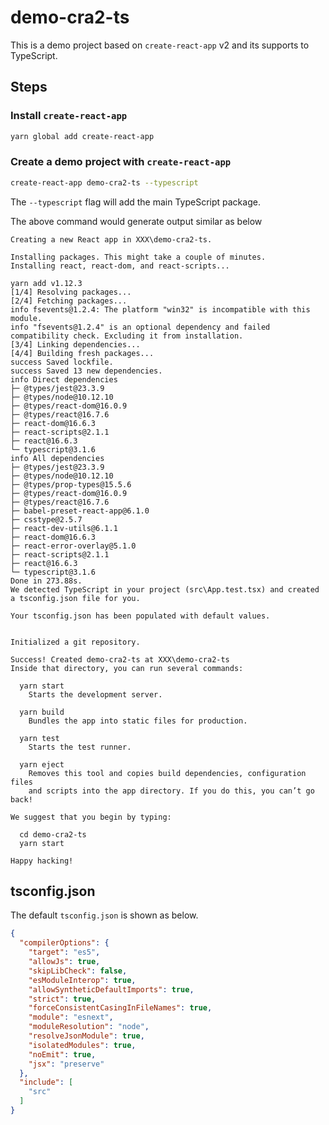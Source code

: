 # demo-cra2-ts

This is a demo project based on `create-react-app` v2 and its supports to TypeScript.

## Steps

### Install `create-react-app`

```sh
yarn global add create-react-app
```

### Create a demo project with `create-react-app`

```sh
create-react-app demo-cra2-ts --typescript
```

The `--typescript` flag will add the main TypeScript package.

The above command would generate output similar as below

```
Creating a new React app in XXX\demo-cra2-ts.

Installing packages. This might take a couple of minutes.
Installing react, react-dom, and react-scripts...

yarn add v1.12.3
[1/4] Resolving packages...
[2/4] Fetching packages...
info fsevents@1.2.4: The platform "win32" is incompatible with this module.
info "fsevents@1.2.4" is an optional dependency and failed compatibility check. Excluding it from installation.
[3/4] Linking dependencies...
[4/4] Building fresh packages...
success Saved lockfile.
success Saved 13 new dependencies.
info Direct dependencies
├─ @types/jest@23.3.9
├─ @types/node@10.12.10
├─ @types/react-dom@16.0.9
├─ @types/react@16.7.6
├─ react-dom@16.6.3
├─ react-scripts@2.1.1
├─ react@16.6.3
└─ typescript@3.1.6
info All dependencies
├─ @types/jest@23.3.9
├─ @types/node@10.12.10
├─ @types/prop-types@15.5.6
├─ @types/react-dom@16.0.9
├─ @types/react@16.7.6
├─ babel-preset-react-app@6.1.0
├─ csstype@2.5.7
├─ react-dev-utils@6.1.1
├─ react-dom@16.6.3
├─ react-error-overlay@5.1.0
├─ react-scripts@2.1.1
├─ react@16.6.3
└─ typescript@3.1.6
Done in 273.88s.
We detected TypeScript in your project (src\App.test.tsx) and created a tsconfig.json file for you.

Your tsconfig.json has been populated with default values.


Initialized a git repository.

Success! Created demo-cra2-ts at XXX\demo-cra2-ts
Inside that directory, you can run several commands:

  yarn start
    Starts the development server.

  yarn build
    Bundles the app into static files for production.

  yarn test
    Starts the test runner.

  yarn eject
    Removes this tool and copies build dependencies, configuration files
    and scripts into the app directory. If you do this, you can’t go back!

We suggest that you begin by typing:

  cd demo-cra2-ts
  yarn start

Happy hacking!

```

## tsconfig.json

The default `tsconfig.json` is shown as below. 

```json
{
  "compilerOptions": {
    "target": "es5",
    "allowJs": true,
    "skipLibCheck": false,
    "esModuleInterop": true,
    "allowSyntheticDefaultImports": true,
    "strict": true,
    "forceConsistentCasingInFileNames": true,
    "module": "esnext",
    "moduleResolution": "node",
    "resolveJsonModule": true,
    "isolatedModules": true,
    "noEmit": true,
    "jsx": "preserve"
  },
  "include": [
    "src"
  ]
}
```
